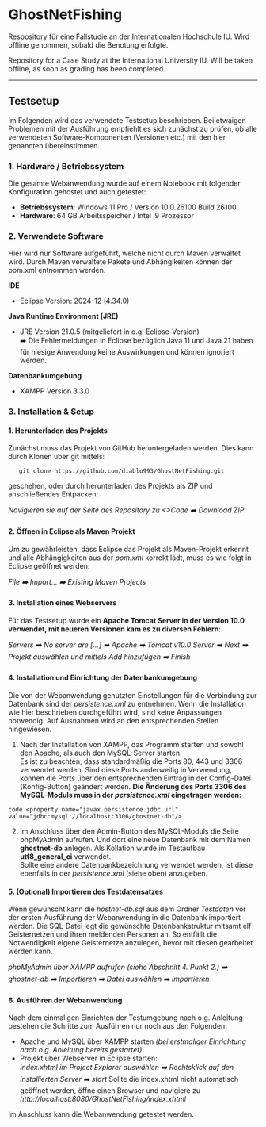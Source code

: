 # GhostNetFishing

Respository für eine Fallstudie an der Internationalen Hochschule IU.
Wird offline genommen, sobald die Benotung erfolgte.

Repository for a Case Study at the International University IU.
Will be taken offline, as soon as grading has been completed.

---

## Testsetup

Im Folgenden wird das verwendete Testsetup beschrieben. Bei etwaigen Problemen mit der Ausführung empfiehlt es sich zunächst zu prüfen, ob alle verwendeten Software-Komponenten (Versionen etc.) mit den hier genannten übereinstimmen.

### 1. Hardware / Betriebssystem
Die gesamte Webanwendung wurde auf einem Notebook mit folgender Konfiguration gehostet und auch getestet:
- **Betriebssystem**: Windows 11 Pro / Version 10.0.26100 Build 26100
- **Hardware**: 64 GB Arbeitsspeicher / Intel i9 Prozessor  

### 2. Verwendete Software
Hier wird nur Software aufgeführt, welche nicht durch Maven verwaltet wird. Durch Maven verwaltete Pakete und Abhängikeiten können der  pom.xml entnommen werden.

**IDE**  
   - Eclipse Version: 2024-12 (4.34.0)

**Java Runtime Environment (JRE)**
   - JRE Version 21.0.5 (mitgeliefert in o.g. Eclipse-Version)<br> 
   :arrow_right: Die Fehlermeldungen in Eclipse bezüglich Java 11 und Java 21 haben für hiesige Anwendung keine Auswirkungen und können ignoriert werden. 

**Datenbankumgebung**
   - XAMPP Version 3.3.0 

### 3. Installation & Setup

#### 1. **Herunterladen des Projekts**
 
Zunächst muss das Projekt von GitHub heruntergeladen werden. Dies kann durch Klonen über git mittels: 
```shell
   git clone https://github.com/diablo993/GhostNetFishing.git 
```

geschehen, oder durch herunterladen des Projekts als ZIP und anschließendes Entpacken: <br>

*Navigieren sie auf der Seite des Repository zu <>Code :arrow_right: Download ZIP*

#### 2. Öffnen in Eclipse als Maven Projekt
Um zu gewährleisten, dass Eclipse das Projekt als Maven-Projekt erkennt und alle Abhängigkeiten aus der *pom.xml* korrekt lädt, muss es wie folgt in Eclipse geöffnet werden:<br>

*File :arrow_right: Import... :arrow_right: Existing Maven Projects*


#### 3. Installation eines Webservers
Für das Testsetup wurde ein **Apache Tomcat Server in der Version 10.0 verwendet, mit neueren Versionen kam es zu diversen Fehlern**:<br>

*Servers :arrow_right: No server are [...] :arrow_right: Apache :arrow_right: Tomcat v10.0 Server :arrow_right: Next :arrow_right: Projekt auswählen und mittels Add hinzufügen :arrow_right: Finish*

#### 4. Installation und Einrichtung der Datenbankumgebung
Die von der Webanwendung genutzten Einstellungen für die Verbindung zur Datenbank sind der *persistence.xml* zu entnehmen. Wenn die Installation wie hier beschrieben durchgeführt wird, sind keine Anpassungen notwendig. Auf Ausnahmen wird an den entsprechenden Stellen hingewiesen.

1. Nach der Installation von XAMPP, das Programm starten und sowohl den Apache, als auch den MySQL-Server starten. <br>
Es ist zu beachten, dass standardmäßig die Ports 80, 443 und 3306 verwendet werden. Sind diese Ports anderweitig in Verwendung, können die Ports über den entsprechenden Eintrag in der Config-Datei (Konfig-Button) geändert werden. **Die Änderung des Ports 3306 des MySQL-Moduls muss in der *persistence.xml* eingetragen werden:**

```code <property name="javax.persistence.jdbc.url" value="jdbc:mysql://localhost:3306/ghostnet-db"/>```

2. Im Anschluss über den Admin-Button des MySQL-Moduls die Seite phpMyAdmin aufrufen. Und dort eine neue Datenbank mit dem Namen **ghostnet-db** anlegen. Als Kollation wurde im Testaufbau **utf8_general_ci** verwendet. <br> Sollte eine andere Datenbankbezeichnung verwendet werden, ist diese ebenfalls in der *persistence.xml* (siehe oben) anzugeben.  

#### 5. (Optional) Importieren des Testdatensatzes
Wenn gewünscht kann die *hostnet-db.sql* aus dem Ordner *Testdaten* vor der ersten Ausführung der Webanwendung in die Datenbank importiert werden. Die SQL-Datei legt die gewünschte Datenbankstruktur mitsamt elf Geisternetzen und ihren meldenden Personen an. So entfällt die Notwendigkeit eigene Geisternetze anzulegen, bevor mit diesen gearbeitet werden kann.<br>

*phpMyAdmin über XAMPP aufrufen (siehe Abschnitt 4. Punkt 2.) :arrow_right: ghostnet-db :arrow_right: Importieren :arrow_right: Datei auswählen :arrow_right: Importieren*

#### 6. Ausführen der Webanwendung

Nach dem einmaligen Einrichten der Testumgebung nach o.g. Anleitung bestehen die Schritte zum Ausführen nur noch aus den Folgenden:
- Apache und MySQL über XAMPP starten *(bei erstmaliger Einrichtung nach o.g. Anleitung bereits gestartet)*.
- Projekt über Webserver in Eclipse starten: <br>
*index.xhtml im Project Explorer auswählen :arrow_right: Rechtsklick auf den installierten Server :arrow_right: start*
Sollte die index.xhtml nicht automatisch geöffnet werden, öffne einen Browser und navigiere zu *http://localhost:8080/GhostNetFishing/index.xhtml*

Im Anschluss kann die Webanwendung getestet werden.
